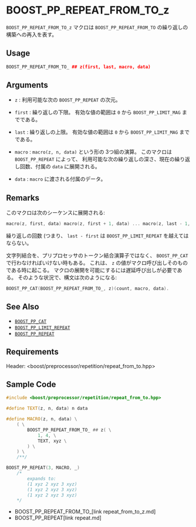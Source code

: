 # BOOST_PP_REPEAT_FROM_TO_z

`BOOST_PP_REPEAT_FROM_TO_z` マクロは `BOOST_PP_REPEAT_FROM_TO` の繰り返しの構築への再入を表す。

## Usage

```cpp
BOOST_PP_REPEAT_FROM_TO_ ## z(first, last, macro, data)
```

## Arguments

- `z` :
	利用可能な次の `BOOST_PP_REPEAT` の次元。

- `first` :
	繰り返しの下限。
	有効な値の範囲は `0` から `BOOST_PP_LIMIT_MAG` までである。

- `last` :
	繰り返しの上限。
	有効な値の範囲は `0` から `BOOST_PP_LIMIT_MAG` までである。

- `macro` :
	`macro(z, n, data)` という形の 3つ組の演算。
	このマクロは `BOOST_PP_REPEAT` によって、
	利用可能な次の繰り返しの深さ、現在の繰り返し回数、付属の `data` に展開される。

- `data` :
	`macro` に渡される付属のデータ。

## Remarks

このマクロは次のシーケンスに展開される:

```cpp
macro(z, first, data) macro(z, first + 1, data) ... macro(z, last - 1, data)
```

繰り返しの回数 (つまり、 `last - first` は `BOOST_PP_LIMIT_REPEAT` を越えてはならない。

文字列結合を、プリプロセッサのトークン結合演算子ではなく、 `BOOST_PP_CAT` で行わなければいけない時もある。
これは、 `z` の値がマクロ呼び出しそのものである時に起こる。
マクロの展開を可能にするには遅延呼び出しが必要である。
そのような状況で、構文は次のようになる:

```cpp
BOOST_PP_CAT(BOOST_PP_REPEAT_FROM_TO_, z)(count, macro, data).
```

## See Also

- [`BOOST_PP_CAT`](cat.md)
- [`BOOST_PP_LIMIT_REPEAT`](limit_repeat.md)
- [`BOOST_PP_REPEAT`](repeat.md)

## Requirements

Header: &lt;boost/preprocessor/repetition/repeat_from_to.hpp&gt;

## Sample Code

```cpp
#include <boost/preprocessor/repetition/repeat_from_to.hpp>

#define TEXT(z, n, data) n data

#define MACRO(z, n, data) \
	( \
		BOOST_PP_REPEAT_FROM_TO_ ## z( \
			1, 4, \
			TEXT, xyz \
		) \
	) \
	/**/

BOOST_PP_REPEAT(3, MACRO, _)
	/*
		expands to:
		(1 xyz 2 xyz 3 xyz)
		(1 xyz 2 xyz 3 xyz)
		(1 xyz 2 xyz 3 xyz)
	*/
```
* BOOST_PP_REPEAT_FROM_TO_[link repeat_from_to_z.md]
* BOOST_PP_REPEAT[link repeat.md]


